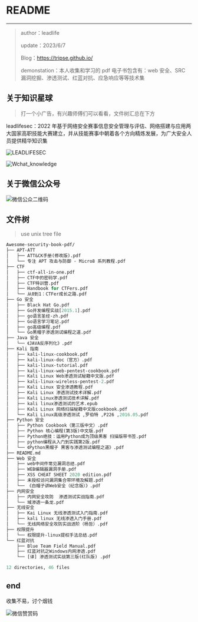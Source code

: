 # README

---

> author：leadlife
>
> update：2023/6/7
>
> Blog：https://tripse.github.io/
>
> demonstation：本人收集和学习的 pdf 电子书包含有：web 安全、SRC 漏洞挖掘、渗透测试、红蓝对抗、应急响应等等技术集



## 关于知识星球

> 打一个小广告，有兴趣师傅们可以看看，文件树汇总在下方

leadlifesec：2022 年基于网络安全赛事信息安全管理与评估、网络搭建与应用两大国家高职技能大赛建立，并从技能赛事中朝着各个方向精炼发展，为广大安全人员提供精华知识集

![LEADLIFESEC](https://security-note.oss-cn-hangzhou.aliyuncs.com/LEADLIFESEC.jpg)

![Wchat_knowledge](https://security-note.oss-cn-hangzhou.aliyuncs.com/Wchat_knowledge.jpg)



## 关于微信公众号

![微信公众二维码](https://security-note.oss-cn-hangzhou.aliyuncs.com/微信公众二维码.jpg)

## 文件树

> use unix tree file

```perl
Awesome-security-book-pdf/
├── APT-ATT
│   ├── ATT&CK手册(修改版).pdf
│   └── 专注 APT 攻击与防御 - Micro8 系列教程.pdf
├── CTF
│   ├── ctf-all-in-one.pdf
│   ├── CTF中的密码学.pdf
│   ├── CTF特训营.pdf
│   ├── Handbook for CTFers.pdf
│   └── 从0到1：CTFer成长之路.pdf
├── Go 安全
│   ├── Black Hat Go.pdf
│   ├── Go并发编程实战[2015.1].pdf
│   ├── go语言圣经-zh.pdf
│   ├── Go语言学习笔记.pdf
│   ├── go高级编程.pdf
│   └── Go黑帽子渗透测试编程之道.pdf
├── Java 安全
│   └── 《JAVA反序列化》.pdf
├── Kali 指南
│   ├── kali-linux-cookbook.pdf
│   ├── kali-linux-doc（官方）.pdf
│   ├── kali-linux-tutorial.pdf
│   ├── kali-linux-web-pentest-cookbook.pdf
│   ├── Kali Linux Web渗透测试秘籍中文版.pdf
│   ├── kali-linux-wireless-pentest-2.pdf
│   ├── Kali Linux 安全渗透教程.pdf
│   ├── Kali Linux 渗透测试技术详解.pdf
│   ├── Kali Linux渗透测试技术详解.pdf
│   ├── kali linux渗透测试的艺术.epub
│   ├── Kali Linux 网络扫描秘籍中文版cookbook.pdf
│   └── Kali Linux高级渗透测试 ,罗伯特 ,P226 ,2016.05.pdf
├── Python 安全
│   ├── Python Cookbook（第三版中文）.pdf
│   ├── Python 核心编程(第3版)中文版.pdf
│   ├── Python绝技：运用Python成为顶级黑客 扫描版带书签.pdf
│   ├── python编程从入门到实践第2版.pdf
│   └── 《Python黑帽子 黑客与渗透测试编程之道》.pdf
├── README.md
├── Web 安全
│   ├── web中间件常见漏洞总结.pdf
│   ├── WEB编辑器漏洞手册.pdf
│   ├── XSS CHEAT SHEET 2020 edition.pdf
│   ├── 未授权访问漏洞集合带环境及解题.pdf
│   └── 《白帽子讲Web安全（纪念版）》.pdf
├── 内网安全
│   ├── 内网安全攻防  渗透测试实战指南.pdf
│   └── 域渗透一条龙.pdf
├── 无线安全
│   ├── Kai Linux 无线渗透测试入门指南.pdf
│   ├── kali linux 无线渗透入门手册.pdf
│   └── 无线网络安全攻防实战进阶（杨哲）.pdf
├── 权限提升
│   └── 权限提升-linux提权手法总结.pdf
└── 红蓝对抗
    ├── Blue Team Field Manual.pdf
    ├── 红蓝对抗之Windows内网渗透.pdf
    └── [译] 渗透测试实战第三版(红队版) .pdf

12 directories, 46 files
```



## end

收集不易，讨个烟钱

![微信赞赏码](https://security-note.oss-cn-hangzhou.aliyuncs.com/微信赞赏码.jpg)

